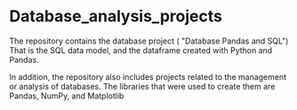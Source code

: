 # Database_analysis_projects


The repository contains the database project (
"Database Pandas and SQL")
That is the SQL data model, and the dataframe created with Python and Pandas.


In addition, the repository also includes projects related to the management or analysis of databases. The libraries that were used to create them are Pandas, NumPy, and Matplotlib
